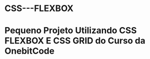 # CSS---FLEXBOX

<h1> Pequeno Projeto Utilizando CSS FLEXBOX E CSS GRID do Curso da OnebitCode</h1>

